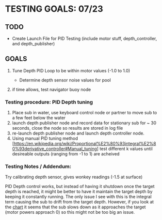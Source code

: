 # TESTING GOALS: 07/23

## TODO
- Create Launch File for PID Testing (include motor stuff, depth_controller, and depth_publisher)


## GOALS
1. Tune Depth PID Loop to be within motor values (-1.0 to 1.0)
    - Determine depth sensor noise values for pool

2. if time allows, test navigator buoy node


### Testing procedure: PID Depth tuning
1. Place sub in water, use keyboard control node or partner to move sub to a few feet below the water
2. launch depth publisher node and record data for stationary sub for ~ 30 seconds, close the node so results are stored in log file
3. re-launch depth publisher node and launch depth controller node.
4. Using manual PID tuning method [https://en.wikipedia.org/wiki/Proportional%E2%80%93integral%E2%80%93derivative_controller#Manual_tuning] test different k values until desireable outputs (ranging from -1 to 1) are acheived


### Testing Notes / Addendum: 

Try calibrating depth sensor, gives wonkey readings (-1.5 at surface)

PID Depth control works, but instead of having it shutdown once the target depth is reached, it might be better to have it maintain the target depth by keeping it constantly running. The only issue I see with this is the integral term causing the sub to drift from the target depth. However, if you look at the [chart](./logs/pid_graph.png) it seems that the sub slows down as it approaches the target (motor powers approach 0) so this might not be too big an issue.